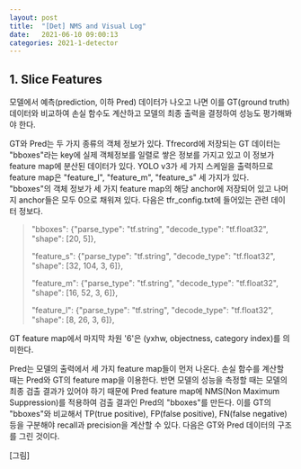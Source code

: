 ```yaml
---
layout: post
title:  "[Det] NMS and Visual Log"
date:   2021-06-10 09:00:13
categories: 2021-1-detector
---
```




## 1. Slice Features

모델에서 예측(prediction, 이하 Pred) 데이터가 나오고 나면 이를 GT(ground truth) 데이터와 비교하여 손실 함수도 계산하고 모델의 최종 출력을 결정하여 성능도 평가해봐야 한다.  

GT와 Pred는 두 가지 종류의 객체 정보가 있다. Tfrecord에 저장되는 GT 데이터는 "bboxes"라는 key에 실제 객체정보를 일렬로 쌓은 정보를 가지고 있고 이 정보가 feature map에 분산된 데이터가 있다. YOLO v3가 세 가지 스케일을 출력하므로 feature map은 "feature_l", "feature_m", "feature_s" 세 가지가 있다. "bboxes"의 객체 정보가 세 가지 feature map의 해당 anchor에 저장되어 있고 나머지 anchor들은 모두 0으로 채워져 있다. 다음은 tfr_config.txt에 들어있는 관련 데이터 정보다.

> "bboxes": {"parse_type": "tf.string", "decode_type": "tf.float32", "shape": [20, 5]}, 
>
> "feature_s": {"parse_type": "tf.string", "decode_type": "tf.float32", "shape": [32, 104, 3, 6]}, 
>
> "feature_m": {"parse_type": "tf.string", "decode_type": "tf.float32", "shape": [16, 52, 3, 6]}, 
>
> "feature_l": {"parse_type": "tf.string", "decode_type": "tf.float32", "shape": [8, 26, 3, 6]},

GT feature map에서 마지막 차원 '6'은 (yxhw, objectness, category index)를 의미한다.  

Pred는 모델의 출력에서 세 가지 feature map들이 먼저 나온다. 손실 함수를 계산할 때는 Pred와 GT의 feature map을 이용한다. 반면 모델의 성능을 측정할 때는 모델의 최종 검출 결과가 있어야 하기 때문에 Pred feature map에 NMS(Non Maximum Suppression)를 적용하여 검출 결과인 Pred의 "bboxes"를 만든다. 이를 GT의 "bboxes"와 비교해서 TP(true positive), FP(false positive), FN(false negative) 등을 구분해야 recall과 precision을 계산할 수 있다. 다음은 GT와 Pred 데이터의 구조를 그린 것이다.

[그림]

